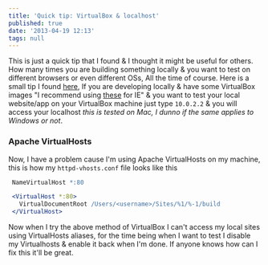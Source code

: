 ```yaml
---
title: 'Quick tip: VirtualBox & localhost'
published: true
date: '2013-04-19 12:13'
tags: null
---
```

This is just a quick tip that I found & I thought it might be useful for others. How many times you are building something locally & you want to test on different browsers or even different OSs, All the time of course. Here is a small tip I found [here](http://ubuntuforums.org/showthread.php?t=682519), If you are developing locally & have some VirtualBox images "I recommend using [these](http://www.modern.ie/en-us/virtualization-tools) for IE" & you want to test your local website/app on your VirtualBox machine just type `10.0.2.2` & you will access your localhost _this is tested on Mac, I dunno if the same applies to Windows or not_.

<!-- more -->

### Apache VirtualHosts

Now, I have a problem cause I'm using Apache VirtualHosts on my machine, this is how my `httpd-vhosts.conf` file looks like this

```apache
 NameVirtualHost *:80

 <VirtualHost *:80>
   VirtualDocumentRoot /Users/<username>/Sites/%1/%-1/build
 </VirtualHost>
```

Now when I try the above method of VirtualBox I can't access my local sites using VirtualHosts aliases, for the time being when I want to test I disable my Virtualhosts & enable it back when I'm done. If anyone knows how can I fix this it'll be great.
